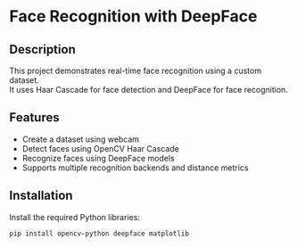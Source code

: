# Face Recognition with DeepFace

## Description
This project demonstrates real-time face recognition using a custom dataset.  
It uses Haar Cascade for face detection and DeepFace for face recognition.

## Features
- Create a dataset using webcam  
- Detect faces using OpenCV Haar Cascade  
- Recognize faces using DeepFace models  
- Supports multiple recognition backends and distance metrics

## Installation
Install the required Python libraries:

```bash
pip install opencv-python deepface matplotlib
